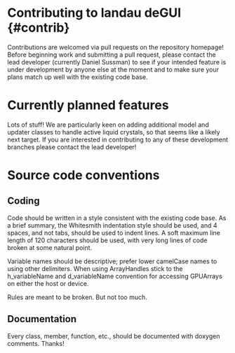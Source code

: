 # Contributing to landau deGUI {#contrib}

Contributions are welcomed via pull requests on the repository homepage! Before beginning work and
submitting a pull request, please contact the lead developer (currently Daniel Sussman) to see
if your intended feature is under development by anyone else at the moment and to make sure your plans
match up well with the existing code base.

# Currently planned features

Lots of stuff! We are particularly keen on adding additional model and updater classes to handle
active liquid crystals, so that seems like a likely next target. If you are interested in contributing
to any of these development branches please contact the lead developer!

# Source code conventions

## Coding

Code should be written in a style consistent with the existing code base. As a brief summary, the
Whitesmith indentation style should be used, and 4 spaces, and not tabs, should be used to indent
lines. A soft maximum line length of 120 characters should be used, with very long lines of code
broken at some natural point.

Variable names should be descriptive; prefer lower camelCase names to using other delimiters. When
using ArrayHandles stick to the h_variableName and d_variableName convention for accessing GPUArrays
on either the host or device.

Rules are meant to be broken. But not too much.

## Documentation

Every class, member, function, etc., should be documented with doxygen comments. Thanks!
